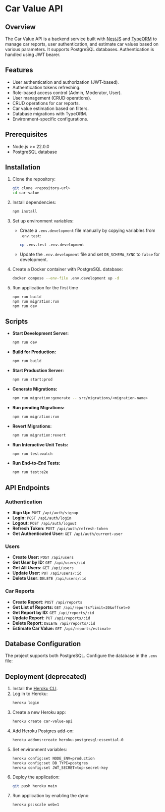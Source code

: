 # Car Value API

## Overview
The Car Value API is a backend service built with [NestJS](https://nestjs.com/) and [TypeORM](https://typeorm.io/) to manage car reports, user authentication, and estimate car values based on various parameters. It supports PostgreSQL databases. Authentication is handled using JWT bearer.

## Features
- User authentication and authorization (JWT-based).
- Authentication tokens refreshing.
- Role-based access control (Admin, Moderator, User).
- User management (CRUD operations).
- CRUD operations for car reports.
- Car value estimation based on filters.
- Database migrations with TypeORM.
- Environment-specific configurations.

## Prerequisites
- Node.js >= 22.0.0
- PostgreSQL database

## Installation
1. Clone the repository:
   ```bash
   git clone <repository-url>
   cd car-value
   ```

2. Install dependencies:
   ```bash
   npm install
   ```

3. Set up environment variables:
   - Create a `.env.development` file manually by copying variables from `.env.test`:
     ```bash
     cp .env.test .env.development
     ```
   - Update the `.env.development` file and set `DB_SCHEMA_SYNC` to `false` for development.

4. Create a Docker container with PostgreSQL database:
   ```bash
   docker compose --env-file .env.development up -d
   ```


5. Run application for the first time
   ```bash
   npm run build
   npm run migration:run
   npm run dev
   ```

## Scripts
- **Start Development Server:**
  ```bash
  npm run dev
  ```
- **Build for Production:**
  ```bash
  npm run build
  ```
- **Start Production Server:**
  ```bash
  npm run start:prod
  ```
- **Generate Migrations:**
  ```bash
  npm run migration:generate -- src/migrations/<migration-name>
  ```
- **Run pending Migrations:**
  ```bash
  npm run migration:run
  ```
- **Revert Migrations:**
  ```bash
  npm run migration:revert
  ```
- **Run Interactive Unit Tests:**
  ```bash
  npm run test:watch
  ```
- **Run End-to-End Tests:**
  ```bash
  npm run test:e2e
  ```

## API Endpoints
### Authentication
- **Sign Up:** `POST /api/auth/signup`
- **Login:** `POST /api/auth/login`
- **Logout:** `POST /api/auth/logout`
- **Refresh Token:** `POST /api/auth/refresh-token`
- **Get Authenticated User:** `GET /api/auth/current-user`

### Users
- **Create User:** `POST /api/users`
- **Get User by ID:** `GET /api/users/:id`
- **Get All Users:** `GET /api/users`
- **Update User:** `PUT /api/users/:id`
- **Delete User:** `DELETE /api/users/:id`

### Car Reports
- **Create Report:** `POST /api/reports`
- **Get List of Reports:** `GET /api/reports?limit=20&offset=0`
- **Get Report by ID:** `GET /api/reports/:id`
- **Update Report:** `PUT /api/reports/:id`
- **Delete Report:** `DELETE /api/reports/:id`
- **Estimate Car Value:** `GET /api/reports/estimate`

## Database Configuration
The project supports both PostgreSQL. Configure the database in the `.env` file:


## Deployment (deprecated)
1. Install the [Heroku CLI](https://devcenter.heroku.com/articles/heroku-cli).
2. Log in to Heroku:
   ```bash
   heroku login
   ```
3. Create a new Heroku app:
   ```bash
   heroku create car-value-api
   ```
4. Add Heroku Postgres add-on:
   ```bash
   heroku addons:create heroku-postgresql:essential-0
   ```
5. Set environment variables:
   ```bash
   heroku config:set NODE_ENV=production
   heroku config:set DB_TYPE=postgres
   heroku config:set JWT_SECRET=top-secret-key
   ```
6. Deploy the application:
   ```bash
   git push heroku main
   ```
7. Run application by enabling the dyno:
   ```bash
   heroku ps:scale web=1
   ```